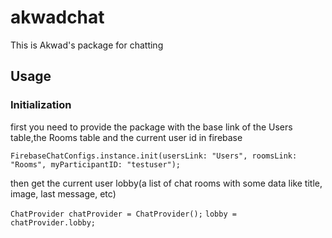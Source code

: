 # akwadchat

This is Akwad's package for chatting

## Usage

### Initialization

first you need to provide the package with the base link of the Users table,the Rooms table and the current user id in firebase

`FirebaseChatConfigs.instance.init(usersLink: "Users", roomsLink: "Rooms", myParticipantID: "testuser");`

then get the current user lobby(a list of chat rooms with some data like title, image, last message, etc)

`ChatProvider chatProvider = ChatProvider();`
`lobby = chatProvider.lobby;`
